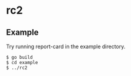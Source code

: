 # rc2

## Example

Try running report-card in the example directory.

```
$ go build
$ cd example
$ ../rc2
```